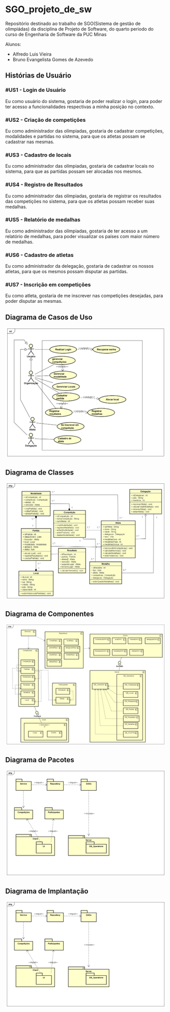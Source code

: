 # SGO_projeto_de_sw

Repositório destinado ao trabalho de SGO(Sistema de gestão de olimpiádas) da disciplina de Projeto de Software, do quarto periodo do curso de Engenharia de Software da PUC Minas

Alunos: 
 - Alfredo Luis Vieira
 - Bruno Evangelista Gomes de Azevedo

## Histórias de Usuário

### #US1 - Login de Usuário
Eu como usuário do sistema, gostaria de poder realizar o login, para poder ter acesso a funcionalidades
respectivas a minha posição no contexto.

### #US2 - Criação de competições
Eu como administrador das olímpiadas, gostaria de cadastrar competições, modalidades e partidas no sistema,
para que os atletas possam se cadastrar nas mesmas.

### #US3 - Cadastro de locais
Eu como administrador das olímpiadas, gostaria de cadastrar locais no sistema,
para que as partidas possam ser alocadas nos mesmos.

### #US4 - Registro de Resultados
Eu como administrador das olímpiadas, gostaria de registrar os resultados das competições no sistema,
para que os atletas possam receber suas medalhas.

### #US5 - Relatório de medalhas
Eu como administrador das olímpiadas, gostaria de ter acesso a um relatório de medalhas,
para poder visualizar os países com maior número de medalhas.

### #US6 - Cadastro de atletas
Eu como administrador da delegação, gostaria de cadastrar os nossos atletas, para que os mesmos
possam disputar as partidas.

### #US7 - Inscrição em competições
Eu como atleta, gostaria de me inscrever nas competições desejadas, para poder disputar as mesmas.

## Diagrama de Casos de Uso

![Diagrama de Casos de Uso](Imagens/diagrama_casos-de_uso.png)

## Diagrama de Classes

![Diagrama de Classes](Imagens/diagrama_Classes.jpg)

## Diagrama de Componentes

![Diagrama de Componentes](Imagens/diagrama-de_componentes.png)

## Diagrama de Pacotes

![Diagrama de Pacotes](Imagens/diagrama_pacotes.png
)

## Diagrama de Implantação

![Diagrama de Implantacao](Imagens/diagrama_pacotes.png)

